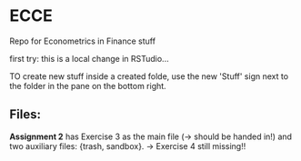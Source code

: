 # ECCE

Repo for Econometrics in Finance stuff

first try: this is a local change in RSTudio...

TO create new stuff inside a created folde, use the new 'Stuff' sign next to the folder in the pane on the bottom right.

## Files:

**Assignment 2** has Exercise 3 as the main file (-\> should be handed in!) and two auxiliary files: {trash, sandbox}. -\> Exercise 4 still missing!!
